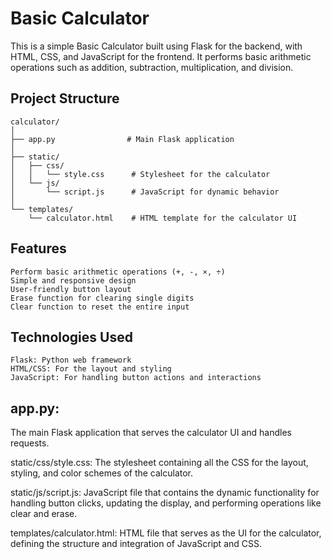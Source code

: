 # Basic Calculator
This is a simple Basic Calculator built using Flask for the backend, with HTML, CSS, and JavaScript for the frontend. It performs basic arithmetic operations such as addition, subtraction, multiplication, and division.

## Project Structure
```
calculator/
│
├── app.py                # Main Flask application
│
├── static/
│   ├── css/
│   │   └── style.css      # Stylesheet for the calculator
│   └── js/
│       └── script.js      # JavaScript for dynamic behavior
│
└── templates/
    └── calculator.html    # HTML template for the calculator UI
```
## Features
    Perform basic arithmetic operations (+, -, ×, ÷)
    Simple and responsive design
    User-friendly button layout
    Erase function for clearing single digits
    Clear function to reset the entire input
## Technologies Used
    Flask: Python web framework
    HTML/CSS: For the layout and styling
    JavaScript: For handling button actions and interactions
## app.py: 
  The main Flask application that serves the calculator UI and handles requests.

static/css/style.css: The stylesheet containing all the CSS for the layout, styling, and color schemes of the calculator.

static/js/script.js: JavaScript file that contains the dynamic functionality for handling button clicks, updating the display, and performing operations like clear and erase.

templates/calculator.html: HTML file that serves as the UI for the calculator, defining the structure and integration of JavaScript and CSS.
